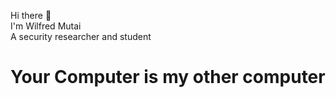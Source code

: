 Hi there 👋
<br>
I'm Wilfred Mutai
<br>
A security researcher and student
<br>
<h1>Your Computer is my other computer<h1/>

